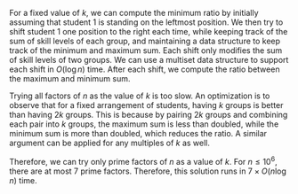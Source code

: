 For a fixed value of $k$, we can compute the minimum ratio by initially assuming that student 1 is standing on the leftmost position. We then try to shift student 1 one position to the right each time, while keeping track of the sum of skill levels of each group, and maintaining a data structure to keep track of the minimum and maximum sum. Each shift only modifies the sum of skill levels of two groups. We can use a multiset data structure to support each shift in $O(\log n)$ time. After each shift, we compute the ratio between the maximum and minimum sum.

Trying all factors of $n$ as the value of $k$ is too slow. An optimization is to observe that for a fixed arrangement of students, having $k$ groups is better than having $2k$ groups. This is because by pairing $2k$ groups and combining each pair into $k$ groups, the maximum sum is less than doubled, while the minimum sum is more than doubled, which reduces the ratio. A similar argument can be applied for any multiples of $k$ as well.

Therefore, we can try only prime factors of $n$ as a value of $k$. For $n \leq 10^6$, there are at most 7 prime factors. Therefore, this solution runs in $7 \times O(n \log n)$ time.